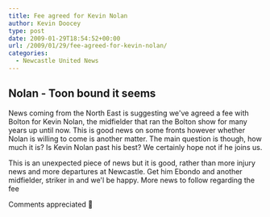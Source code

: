 ```yaml
---
title: Fee agreed for Kevin Nolan
author: Kevin Doocey
type: post
date: 2009-01-29T18:54:52+00:00
url: /2009/01/29/fee-agreed-for-kevin-nolan/
categories:
  - Newcastle United News
---
```


## Nolan - Toon bound it seems

News coming from the North East is suggesting we've agreed a fee with Bolton for Kevin Nolan, the midfielder that ran the Bolton show for many years up until now. This is good news on some fronts however whether Nolan is willing to come is another matter. The main question is though, how much it is? Is Kevin Nolan past his best? We certainly hope not if he joins us.

This is an unexpected piece of news but it is good, rather than more injury news and more departures at Newcastle. Get him Ebondo and another midfielder, striker in and we'l be happy. More news to follow regarding the fee

Comments appreciated 🙂
